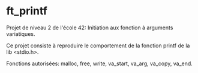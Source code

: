 # ft_printf

Projet de niveau 2 de l'école 42: Initiation aux fonction à arguments variatiques.

Ce projet consiste à reproduire le comportement de la fonction printf de la lib <stdio.h>.

Fonctions autorisées: malloc, free, write, va_start, va_arg, va_copy, va_end.
